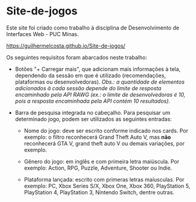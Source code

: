 # Site-de-jogos

Este site foi criado como trabalho à disciplina de Desenvolvimento de Interfaces Web - PUC Minas.

https://guilhermelcosta.github.io/Site-de-jogos/

Os seguintes requisitos foram abarcados neste trabalho:

* Botões "+ Carregar mais", que adicionam mais informações à tela, dependendo da sessão em que é utilizado (recomendações, plataformas ou desenvolvedoras).
*Obs.: a quantidade de elementos adicionados à cada sessão depende do limite de resposta encaminhado pela API RAWG (ex.: o limite de desenvolvedoras é 10, pois a resposta encaminhada pela API contém 10 resultados).*

* Barra de pesquisa integrada no cabeçalho. Para pesquisar um determinado jogo, podem ser utilizados as seguintes entradas:
    * Nome do jogo: deve ser escrito conforme indicado nos cards. Por exemplo: o filtro reconhecerá Grand Theft Auto V, mas **não** reconhecerá GTA V, grand theft auto V ou demais variações, por exemplo.

    * Gênero do jogo: em inglês e com primeira letra maiúscula. Por exemplo: Action, RPG, Puzzle, Adventure, Shooter ou Indie.

    * Plataforma lançada: escrito com primeras letras maíusculas. Por exemplo: PC, Xbox Series S/X, Xbox One, Xbox 360, PlayStation 5, PlayStation 4, PlayStation 3, Nintendo Switch, dentre outras.